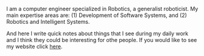 I am a computer engineer specialized in Robotics, a generalist roboticist. My main expertise areas are: (1) Development of Software Systems, and (2) Robotics and Intelligent Systems. 

And here I write quick notes about things that I see during my daily work and I think they could be interesting for othe people. If you would like to see my website click [here](http://dgerod.xyz-lab.org.es).
